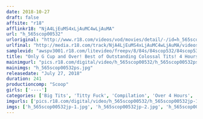 ```yaml
---
date: 2018-10-27
draft: false
affsite: "r18"
afflinkr18: "NjA4LjEuMS4xLjAuMC4wLjAuMA"
url: "h_565scop00532"
urloriginal: "http://www.r18.com/videos/vod/movies/detail/-/id=h_565scop00532"
urlfinal: "http://media.r18.com/track/NjA4LjEuMS4xLjAuMC4wLjAuMA/videos/vod/movies/detail/-/id=h_565scop00532"
samplevid: "awspv3001.r18.com/litevideo/freepv/8/84s/84scop532/84scop532_dmb_w.mp4"
title: "Only G Cup and Over! Best of Outstanding Colossal Tits! 4 Hours"
mainimgurl: "pics.r18.com/digital/video/h_565scop00532/h_565scop00532ps.jpg"
mainimgs: "h_565scop00532ps.jpg"
releasedate: "July 27, 2018"
duration: 241
productioncomp: "Scoop"
girls: ['----']
categories: ['Big Tits', 'Titty Fuck', 'Compilation', 'Over 4 Hours', 'Huge Tits', 'Hi-Def']
imgurls: ['pics.r18.com/digital/video/h_565scop00532/h_565scop00532jp-1.jpg', 'pics.r18.com/digital/video/h_565scop00532/h_565scop00532jp-2.jpg', 'pics.r18.com/digital/video/h_565scop00532/h_565scop00532jp-3.jpg', 'pics.r18.com/digital/video/h_565scop00532/h_565scop00532jp-4.jpg', 'pics.r18.com/digital/video/h_565scop00532/h_565scop00532jp-5.jpg', 'pics.r18.com/digital/video/h_565scop00532/h_565scop00532jp-6.jpg', 'pics.r18.com/digital/video/h_565scop00532/h_565scop00532jp-7.jpg', 'pics.r18.com/digital/video/h_565scop00532/h_565scop00532jp-8.jpg', 'pics.r18.com/digital/video/h_565scop00532/h_565scop00532jp-9.jpg', 'pics.r18.com/digital/video/h_565scop00532/h_565scop00532jp-10.jpg', 'pics.r18.com/digital/video/h_565scop00532/h_565scop00532jp-11.jpg', 'pics.r18.com/digital/video/h_565scop00532/h_565scop00532jp-12.jpg', 'pics.r18.com/digital/video/h_565scop00532/h_565scop00532jp-13.jpg', 'pics.r18.com/digital/video/h_565scop00532/h_565scop00532jp-14.jpg', 'pics.r18.com/digital/video/h_565scop00532/h_565scop00532jp-15.jpg', 'pics.r18.com/digital/video/h_565scop00532/h_565scop00532jp-16.jpg', 'pics.r18.com/digital/video/h_565scop00532/h_565scop00532jp-17.jpg', 'pics.r18.com/digital/video/h_565scop00532/h_565scop00532jp-18.jpg', 'pics.r18.com/digital/video/h_565scop00532/h_565scop00532jp-19.jpg', 'pics.r18.com/digital/video/h_565scop00532/h_565scop00532jp-20.jpg']
imgs: ['h_565scop00532jp-1.jpg', 'h_565scop00532jp-2.jpg', 'h_565scop00532jp-3.jpg', 'h_565scop00532jp-4.jpg', 'h_565scop00532jp-5.jpg', 'h_565scop00532jp-6.jpg', 'h_565scop00532jp-7.jpg', 'h_565scop00532jp-8.jpg', 'h_565scop00532jp-9.jpg', 'h_565scop00532jp-10.jpg', 'h_565scop00532jp-11.jpg', 'h_565scop00532jp-12.jpg', 'h_565scop00532jp-13.jpg', 'h_565scop00532jp-14.jpg', 'h_565scop00532jp-15.jpg', 'h_565scop00532jp-16.jpg', 'h_565scop00532jp-17.jpg', 'h_565scop00532jp-18.jpg', 'h_565scop00532jp-19.jpg', 'h_565scop00532jp-20.jpg']
---
```

